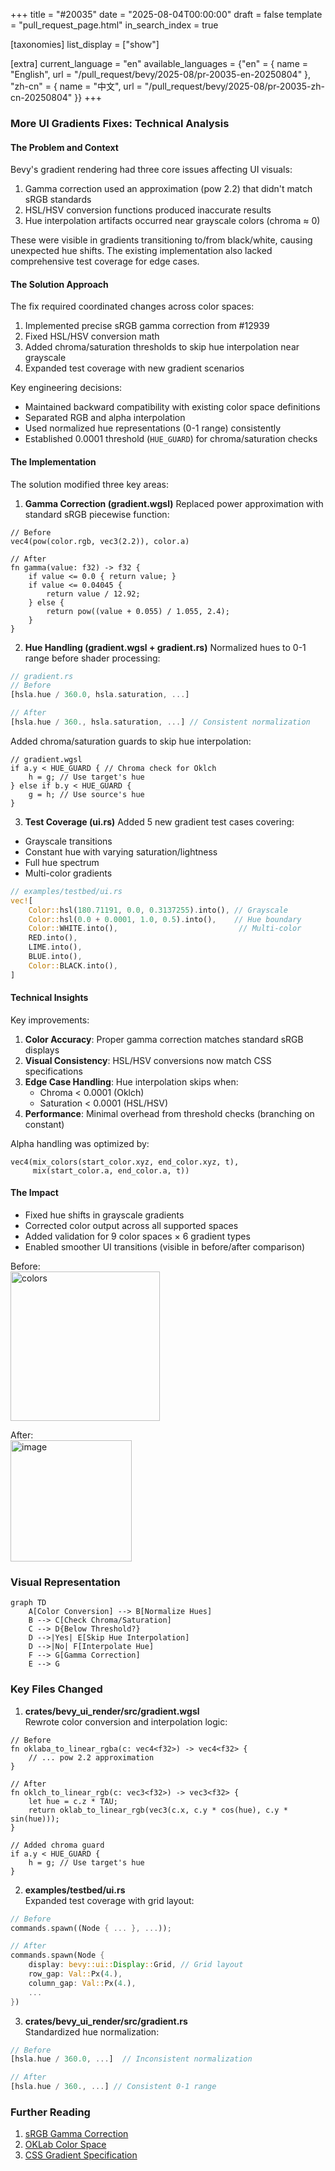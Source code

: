 +++
title = "#20035"
date = "2025-08-04T00:00:00"
draft = false
template = "pull_request_page.html"
in_search_index = true

[taxonomies]
list_display = ["show"]

[extra]
current_language = "en"
available_languages = {"en" = { name = "English", url = "/pull_request/bevy/2025-08/pr-20035-en-20250804" }, "zh-cn" = { name = "中文", url = "/pull_request/bevy/2025-08/pr-20035-zh-cn-20250804" }}
+++

### More UI Gradients Fixes: Technical Analysis

#### The Problem and Context
Bevy's gradient rendering had three core issues affecting UI visuals:
1. Gamma correction used an approximation (pow 2.2) that didn't match sRGB standards
2. HSL/HSV conversion functions produced inaccurate results
3. Hue interpolation artifacts occurred near grayscale colors (chroma ≈ 0)

These were visible in gradients transitioning to/from black/white, causing unexpected hue shifts. The existing implementation also lacked comprehensive test coverage for edge cases.

#### The Solution Approach
The fix required coordinated changes across color spaces:
1. Implemented precise sRGB gamma correction from #12939
2. Fixed HSL/HSV conversion math
3. Added chroma/saturation thresholds to skip hue interpolation near grayscale
4. Expanded test coverage with new gradient scenarios

Key engineering decisions:
- Maintained backward compatibility with existing color space definitions
- Separated RGB and alpha interpolation
- Used normalized hue representations (0-1 range) consistently
- Established 0.0001 threshold (`HUE_GUARD`) for chroma/saturation checks

#### The Implementation
The solution modified three key areas:

1. **Gamma Correction (gradient.wgsl)**
Replaced power approximation with standard sRGB piecewise function:
```wgsl
// Before
vec4(pow(color.rgb, vec3(2.2)), color.a)

// After
fn gamma(value: f32) -> f32 {
    if value <= 0.0 { return value; }
    if value <= 0.04045 {
        return value / 12.92;
    } else {
        return pow((value + 0.055) / 1.055, 2.4);
    }
}
```

2. **Hue Handling (gradient.wgsl + gradient.rs)**
Normalized hues to 0-1 range before shader processing:
```rust
// gradient.rs
// Before
[hsla.hue / 360.0, hsla.saturation, ...]

// After
[hsla.hue / 360., hsla.saturation, ...] // Consistent normalization
```

Added chroma/saturation guards to skip hue interpolation:
```wgsl
// gradient.wgsl
if a.y < HUE_GUARD { // Chroma check for Oklch
    h = g; // Use target's hue
} else if b.y < HUE_GUARD {
    g = h; // Use source's hue
}
```

3. **Test Coverage (ui.rs)**
Added 5 new gradient test cases covering:
- Grayscale transitions
- Constant hue with varying saturation/lightness
- Full hue spectrum
- Multi-color gradients

```rust
// examples/testbed/ui.rs
vec![
    Color::hsl(180.71191, 0.0, 0.3137255).into(), // Grayscale
    Color::hsl(0.0 + 0.0001, 1.0, 0.5).into(),    // Hue boundary
    Color::WHITE.into(),                           // Multi-color
    RED.into(),
    LIME.into(),
    BLUE.into(),
    Color::BLACK.into(),
]
```

#### Technical Insights
Key improvements:
1. **Color Accuracy**: Proper gamma correction matches standard sRGB displays
2. **Visual Consistency**: HSL/HSV conversions now match CSS specifications
3. **Edge Case Handling**: Hue interpolation skips when:
   - Chroma < 0.0001 (Oklch)
   - Saturation < 0.0001 (HSL/HSV)
4. **Performance**: Minimal overhead from threshold checks (branching on constant)

Alpha handling was optimized by:
```wgsl
vec4(mix_colors(start_color.xyz, end_color.xyz, t), 
     mix(start_color.a, end_color.a, t))
```

#### The Impact
- Fixed hue shifts in grayscale gradients
- Corrected color output across all supported spaces
- Added validation for 9 color spaces × 6 gradient types
- Enabled smoother UI transitions (visible in before/after comparison)

Before:  
<img width="239" alt="colors" src="https://github.com/user-attachments/assets/39443400/e550-49f5-a7de-4a07c5fe537a" />  

After:  
<img width="194" alt="image" src="https://github.com/user-attachments/assets/a5977b97-aa1d-4254-9ef3-0d2355f2ab18" />

### Visual Representation
```mermaid
graph TD
    A[Color Conversion] --> B[Normalize Hues]
    B --> C[Check Chroma/Saturation]
    C --> D{Below Threshold?}
    D -->|Yes| E[Skip Hue Interpolation]
    D -->|No| F[Interpolate Hue]
    F --> G[Gamma Correction]
    E --> G
```

### Key Files Changed

1. **crates/bevy_ui_render/src/gradient.wgsl**  
   Rewrote color conversion and interpolation logic:
```wgsl
// Before
fn oklaba_to_linear_rgba(c: vec4<f32>) -> vec4<f32> {
    // ... pow 2.2 approximation
}

// After
fn oklch_to_linear_rgb(c: vec3<f32>) -> vec3<f32> {
    let hue = c.z * TAU;
    return oklab_to_linear_rgb(vec3(c.x, c.y * cos(hue), c.y * sin(hue)));
}

// Added chroma guard
if a.y < HUE_GUARD {
    h = g; // Use target's hue
}
```

2. **examples/testbed/ui.rs**  
   Expanded test coverage with grid layout:
```rust
// Before
commands.spawn((Node { ... }, ...));

// After
commands.spawn(Node {
    display: bevy::ui::Display::Grid, // Grid layout
    row_gap: Val::Px(4.),
    column_gap: Val::Px(4.),
    ... 
})
```

3. **crates/bevy_ui_render/src/gradient.rs**  
   Standardized hue normalization:
```rust
// Before
[hsla.hue / 360.0, ...]  // Inconsistent normalization

// After
[hsla.hue / 360., ...] // Consistent 0-1 range
```

### Further Reading
1. [sRGB Gamma Correction](https://en.wikipedia.org/wiki/SRGB)
2. [OKLab Color Space](https://bottosson.github.io/posts/oklab/)
3. [CSS Gradient Specification](https://www.w3.org/TR/css-images-4/#color-stop-syntax)